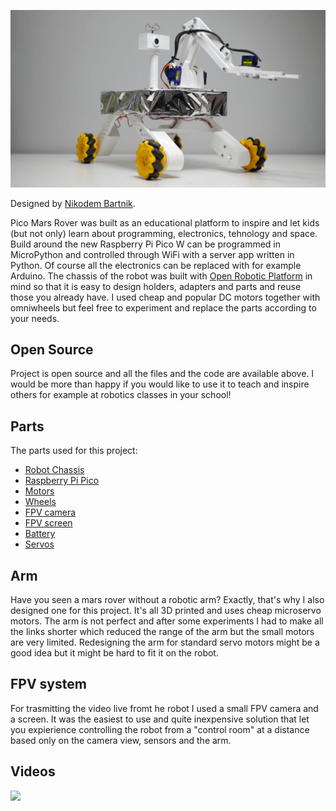 ![Pico Mars Rover image](docs/mini.JPG)


Designed by [Nikodem Bartnik](https://www.youtube.com/nikodembartnik). 

Pico Mars Rover was built as an educational platform to inspire and let kids (but not only) learn about programming, electronics, tehnology and space. Build around the new Raspberry Pi Pico W can be programmed in MicroPython and controlled through WiFi with a server app written in Python. Of course all the electronics can be replaced with for example Arduino.
The chassis of the robot was built with [Open Robotic Platform](http://openroboticplatform.com) in mind so that it is easy to design holders, adapters and parts and reuse those you already have.
I used cheap and popular DC motors together with omniwheels but feel free to experiment and replace the parts according to your needs.

## Open Source
Project is open source and all the files and the code are available above. I would be more than happy if you would like to use it to teach and inspire others for example at robotics classes in your school! 




## Parts

The parts used for this project:
 - [Robot Chassis]()
 - [Raspberry Pi Pico]()
 - [Motors]()
 - [Wheels]()
 - [FPV camera]()
 - [FPV screen]()
 - [Battery]()
 - [Servos]()

## Arm
Have you seen a mars rover without a robotic arm? Exactly, that's why I also designed one for this project. It's all 3D printed and uses cheap microservo motors. The arm is not perfect and after some experiments I had to make all the links shorter which reduced the range of the arm but the small motors are very limited. Redesigning the arm for standard servo motors might be a good idea but it might be hard to fit it on the robot.

## FPV system
For trasmitting the video live fromt he robot I used a small FPV camera and a screen. It was the easiest to use and quite inexpensive solution that let you expierience controlling the robot from a "control room" at a distance based only on the camera view, sensors and the arm.

## Videos

[![](https://img.youtube.com/vi/OB4AxmelKik/0.jpg)](https://youtu.be/OB4AxmelKik)